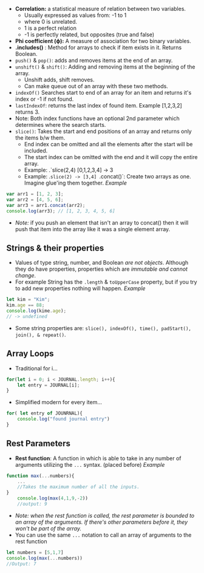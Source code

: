 - **Correlation:** a statistical measure of relation between two variables.
	- Usually expressed as values from: -1 to 1
	- where 0 is unrelated. 
	- 1 is a perfect relation 
	- -1 is perfectly related, but opposites (true and false)
-  **Phi coefficient (ϕ):** A measure of association for two binary variables.
- **.includes()** : Method for arrays to check if item exists in it. Returns Boolean.
- `push()` & `pop()`: adds and removes items at the end of an array.
- `unshift()` & `shift()`: Adding and removing items at the beginning of the array. 
	- Unshift adds, shift removes. 
	- Can make queue out of an array with these two methods. 
- `indexOf()` Searches start to end of an array for an item and returns it's index or -1 if not found. 
- `lastIndexOf`: returns the last index of found item. Example [1,2,3,2] returns 3.
- Note: Both index functions have an optional 2nd parameter which determines where the search starts.
- `slice()`: Takes the start and end positions of an array and returns only the items b/w them. 
	- End index can be omitted and all the elements after the start will be included. 
	- The start index can be omitted with the end and it will copy the entire array. 
	- Example: .`slice(2,4) [0,1,2,3,4] -> 3
	- Example: .`slice(2) -> [3,4]
`.concat()`: Create two arrays as one. Imagine glue'ing them together.
*Example*
```javascript 
var arr1 = [1, 2, 3]; 
var arr2 = [4, 5, 6]; 
var arr3 = arr1.concat(arr2); 
console.log(arr3); // [1, 2, 3, 4, 5, 6]
```
- *Note:* if you push an element that isn't an array to concat() then it will push that item into the array like it was a single element array. 

## Strings & their properties

- Values of type string, number, and Boolean _are not objects_. Although they do have properties, properties which are _immutable and cannot change_.
- For example String has the `.length` & `toUpperCase` property, but if you try to add new properties nothing will happen.
_Example_
```javascript 
let kim = "Kim";  
kim.age == 88; 
console.log(kime.age); 
// -> undefined
```

- Some string properties are: `slice(), indexOf(), time(), padStart(), join(), & repeat()`.

## Array Loops 
- Traditional for i...
```javascript
for(let i = 0; i < JOURNAL.length; i++){
	let entry = JOURNAL[i];
}
```
- Simplified modern for every item...
```javascript
for( let entry of JOUNRNAL){
	console.log("found journal entry")
}
```

## Rest Parameters 
- **Rest function**: A function in which is able to take in any number of arguments utilizing the `...` syntax. (placed before)
*Example*
```javascript 
function max(...numbers){
	... 
	//Takes the maximum number of all the inputs. 
}
	console.log(max(4,1,9,-2))
	//output: 9
```
- *Note: when the rest function is called, the rest parameter is bounded to an array of the arguments. If there's other parameters before it, they won't be part of the array.*
- You can use the same `...` notation to call an array of arguments to the rest function
```javascript
let numbers = [5,1,7]
console.log(max(...numbers))
//Output: 7 
```